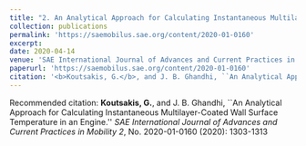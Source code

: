 ```yaml
---
title: "2. An Analytical Approach for Calculating Instantaneous Multilayer-Coated Wall Surface Temperature in an Engine"
collection: publications
permalink: 'https://saemobilus.sae.org/content/2020-01-0160'
excerpt:
date: 2020-04-14
venue: 'SAE International Journal of Advances and Current Practices in Mobility'
paperurl: 'https://saemobilus.sae.org/content/2020-01-0160'
citation: '<b>Koutsakis, G.</b>, and J. B. Ghandhi, ``An Analytical Approach for Calculating Instantaneous Multilayer-Coated Wall Surface Temperature in an Engine.'' <i>SAE International Journal of Advances and Current Practices in Mobility 2</i>, No. 2020-01-0160 (2020): 1303-1313'
---
```


Recommended citation: <b>Koutsakis, G.</b>, and J. B. Ghandhi, ``An Analytical Approach for Calculating Instantaneous Multilayer-Coated Wall Surface Temperature in an Engine.'' <i>SAE International Journal of Advances and Current Practices in Mobility 2</i>, No. 2020-01-0160 (2020): 1303-1313